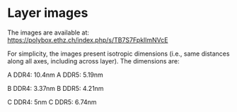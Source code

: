 # Layer images 

The images are available at: https://polybox.ethz.ch/index.php/s/TB7S7FpkllmNVcE

For simplicity, the images present isotropic dimensions (i.e., same distances along all axes, including across layer). 
The dimensions are:

A DDR4: 10.4nm 
A DDR5: 5.19nm 

B DDR4: 3.37nm
B DDR5: 4.21nm

C DDR4: 5nm
C DDR5: 6.74nm 